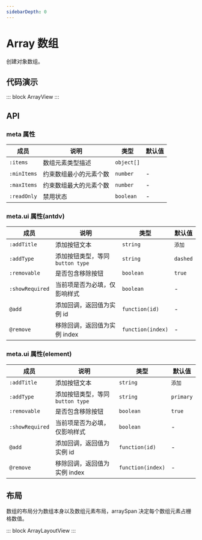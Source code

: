 ```yaml
---
sidebarDepth: 0
---
```


# Array 数组

创建对象数组。

## 代码演示

::: block
ArrayView
:::

## API

### meta 属性

| 成员        | 说明                   | 类型       | 默认值 |
| ----------- | ---------------------- | ---------- | ------ |
| `:items`    | 数组元素类型描述       | `object[]` |        |
| `:minItems` | 约束数组最小的元素个数 | `number`   | -      |
| `:maxItems` | 约束数组最大的元素个数 | `number`   | -      |
| `:readOnly` | 禁用状态               | `boolean`  | -      |

### meta.ui 属性(antdv)

| 成员           | 说明                             | 类型              | 默认值   |
| -------------- | -------------------------------- | ----------------- | -------- |
| `:addTitle`    | 添加按钮文本                     | `string`          | `添加`   |
| `:addType`     | 添加按钮类型，等同 `button type` | `string`          | `dashed` |
| `:removable`   | 是否包含移除按钮                 | `boolean`         | `true`   |
| `:showRequired`    | 当前项是否为必填，仅影响样式     | `boolean`         | -        |
| `@add`         | 添加回调，返回值为实例 id        | `function(id)`    | -        |
| `@remove`      | 移除回调，返回值为实例 index     | `function(index)` | -        |

### meta.ui 属性(element)

| 成员           | 说明                             | 类型              | 默认值   |
| -------------- | -------------------------------- | ----------------- | -------- |
| `:addTitle`    | 添加按钮文本                     | `string`          | `添加`   |
| `:addType`     | 添加按钮类型，等同 `button type` | `string`          | `primary` |
| `:removable`   | 是否包含移除按钮                 | `boolean`         | `true`   |
| `:showRequired`    | 当前项是否为必填，仅影响样式     | `boolean`         | -        |
| `@add`         | 添加回调，返回值为实例 id        | `function(id)`    | -        |
| `@remove`      | 移除回调，返回值为实例 index     | `function(index)` | -        |

## 布局

数组的布局分为数组本身以及数组元素布局，arraySpan 决定每个数组元素占栅格数值。

::: block
ArrayLayoutView
:::
